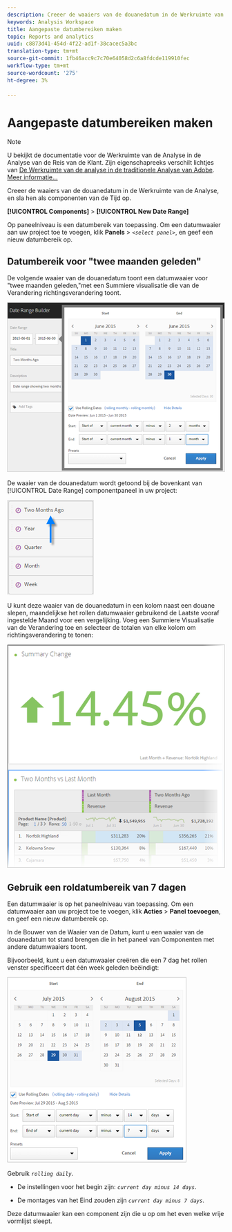 ```yaml
---
description: Creeer de waaiers van de douanedatum in de Werkruimte van de Analyse, en sla hen als componenten van de Tijd op.
keywords: Analysis Workspace
title: Aangepaste datumbereiken maken
topic: Reports and analytics
uuid: c8873d41-454d-4f22-ad1f-38cacec5a3bc
translation-type: tm+mt
source-git-commit: 1fb46acc9c7c70e64058d2c6a8fdcde119910fec
workflow-type: tm+mt
source-wordcount: '275'
ht-degree: 3%

---
```



# Aangepaste datumbereiken maken

>[!NOTE]
>
>U bekijkt de documentatie voor de Werkruimte van de Analyse in de Analyse van de Reis van de Klant. Zijn eigenschapreeks verschilt lichtjes van [De Werkruimte van de analyse in de traditionele Analyse van Adobe](https://docs.adobe.com/content/help/en/analytics/analyze/analysis-workspace/home.html). [Meer informatie...](/help/getting-started/cja-aa.md)

Creeer de waaiers van de douanedatum in de Werkruimte van de Analyse, en sla hen als componenten van de Tijd op.

**[!UICONTROL Components]** > **[!UICONTROL New Date Range]**

Op paneelniveau is een datumbereik van toepassing. Om een datumwaaier aan uw project toe te voegen, klik **Panels** > *`<select panel>`*, en geef een nieuw datumbereik op.

## Datumbereik voor &quot;twee maanden geleden&quot;

De volgende waaier van de douanedatum toont een datumwaaier voor &quot;twee maanden geleden,&quot;met een Summiere visualisatie die van de Verandering richtingsverandering toont.

![](assets/date-range-two-months-ago.png)

De waaier van de douanedatum wordt getoond bij de bovenkant van [!UICONTROL Date Range] componentpaneel in uw project:

![](assets/date-range-panel-two-months-ago.png)

U kunt deze waaier van de douanedatum in een kolom naast een douane slepen, maandelijkse het rollen datumwaaier gebruikend de Laatste vooraf ingestelde Maand voor een vergelijking. Voeg een Summiere Visualisatie van de Verandering toe en selecteer de totalen van elke kolom om richtingsverandering te tonen:

![](assets/date-range-two-months-table.png)

## Gebruik een roldatumbereik van 7 dagen

Een datumwaaier is op het paneelniveau van toepassing. Om een datumwaaier aan uw project toe te voegen, klik **Acties** > **Panel toevoegen**, en geef een nieuw datumbereik op.

In de Bouwer van de Waaier van de Datum, kunt u een waaier van de douanedatum tot stand brengen die in het paneel van Componenten met andere datumwaaiers toont.

Bijvoorbeeld, kunt u een datumwaaier creëren die een 7 dag het rollen venster specificeert dat één week geleden beëindigt:

![](assets/create_date_range.png)

Gebruik *`rolling daily`*.

* De instellingen voor het begin zijn: *`current day minus 14 days`*.

* De montages van het Eind zouden zijn *`current day minus 7 days`*.

Deze datumwaaier kan een component zijn die u op om het even welke vrije vormlijst sleept.
